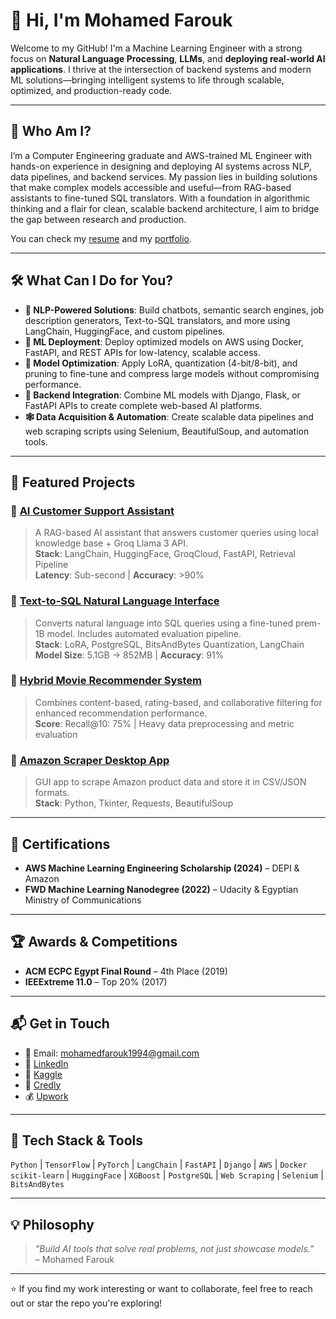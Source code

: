 # 👋 Hi, I'm Mohamed Farouk

Welcome to my GitHub! I'm a Machine Learning Engineer with a strong focus on **Natural Language Processing**, **LLMs**, and **deploying real-world AI applications**. I thrive at the intersection of backend systems and modern ML solutions—bringing intelligent systems to life through scalable, optimized, and production-ready code.

---

## 🧠 Who Am I?

I’m a Computer Engineering graduate and AWS-trained ML Engineer with hands-on experience in designing and deploying AI systems across NLP, data pipelines, and backend services. My passion lies in building solutions that make complex models accessible and useful—from RAG-based assistants to fine-tuned SQL translators. With a foundation in algorithmic thinking and a flair for clean, scalable backend architecture, I aim to bridge the gap between research and production.

You can check my [resume](https://drive.google.com/file/d/15UtTzZOFZgllUXe3Ia06lhF5_cwfmMdm/view) and my [portfolio](https://mohamedfarouk94.github.io/).

---

## 🛠️ What Can I Do for You?

- **🧩 NLP-Powered Solutions**: Build chatbots, semantic search engines, job description generators, Text-to-SQL translators, and more using LangChain, HuggingFace, and custom pipelines.
- **🚀 ML Deployment**: Deploy optimized models on AWS using Docker, FastAPI, and REST APIs for low-latency, scalable access.
- **🧪 Model Optimization**: Apply LoRA, quantization (4-bit/8-bit), and pruning to fine-tune and compress large models without compromising performance.
- **🔗 Backend Integration**: Combine ML models with Django, Flask, or FastAPI APIs to create complete web-based AI platforms.
- **🕸 Data Acquisition & Automation**: Create scalable data pipelines and web scraping scripts using Selenium, BeautifulSoup, and automation tools.

---

## 📌 Featured Projects

### 🔹 [AI Customer Support Assistant](https://github.com/MohamedFarouk94/AI-customer-support)
> A RAG-based AI assistant that answers customer queries using local knowledge base + Groq Llama 3 API.  
> **Stack**: LangChain, HuggingFace, GroqCloud, FastAPI, Retrieval Pipeline  
> **Latency**: Sub-second | **Accuracy**: >90%

### 🔹 [Text-to-SQL Natural Language Interface](https://www.kaggle.com/code/mohamedfarouk94/ai-powered-postgresql)
> Converts natural language into SQL queries using a fine-tuned prem-1B model. Includes automated evaluation pipeline.  
> **Stack**: LoRA, PostgreSQL, BitsAndBytes Quantization, LangChain  
> **Model Size**: 5.1GB → 852MB | **Accuracy**: 91%

### 🔹 [Hybrid Movie Recommender System](https://www.kaggle.com/code/mohamedfarouk94/the-movie-recommender-system)
> Combines content-based, rating-based, and collaborative filtering for enhanced recommendation performance.  
> **Score**: Recall@10: 75% | Heavy data preprocessing and metric evaluation

### 🔹 [Amazon Scraper Desktop App](https://github.com/MohamedFarouk94/Pychot)
> GUI app to scrape Amazon product data and store it in CSV/JSON formats.  
> **Stack**: Python, Tkinter, Requests, BeautifulSoup

---

## 📜 Certifications

- **AWS Machine Learning Engineering Scholarship (2024)** – DEPI & Amazon
- **FWD Machine Learning Nanodegree (2022)** – Udacity & Egyptian Ministry of Communications

---

## 🏆 Awards & Competitions

- **ACM ECPC Egypt Final Round** – 4th Place (2019)  
- **IEEExtreme 11.0** – Top 20% (2017)  

---

## 📬 Get in Touch

- 📧 Email: mohamedfarouk1994@gmail.com  
- 🔗 [LinkedIn](https://linkedin.com/in/mohfarouk94/)  
- 🐍 [Kaggle](https://www.kaggle.com/mohamedfarouk94)  
- 📜 [Credly](https://www.credly.com/users/mohamed-farouk.87e6e0b3)
- 💰 [Upwork](https://www.upwork.com/freelancers/~010a4765fdccc37961)
---

## 📌 Tech Stack & Tools

`Python` | `TensorFlow` | `PyTorch` | `LangChain` | `FastAPI` | `Django` | `AWS` | `Docker`  
`scikit-learn` | `HuggingFace` | `XGBoost` | `PostgreSQL` | `Web Scraping` | `Selenium` | `BitsAndBytes`

---

## 💡 Philosophy

> _"Build AI tools that solve real problems, not just showcase models."_  
> – Mohamed Farouk

---

⭐ If you find my work interesting or want to collaborate, feel free to reach out or star the repo you're exploring!

